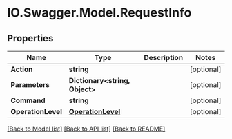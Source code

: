 # IO.Swagger.Model.RequestInfo
## Properties

Name | Type | Description | Notes
------------ | ------------- | ------------- | -------------
**Action** | **string** |  | [optional] 
**Parameters** | **Dictionary&lt;string, Object&gt;** |  | [optional] 
**Command** | **string** |  | [optional] 
**OperationLevel** | [**OperationLevel**](OperationLevel.md) |  | [optional] 

[[Back to Model list]](../README.md#documentation-for-models) [[Back to API list]](../README.md#documentation-for-api-endpoints) [[Back to README]](../README.md)


